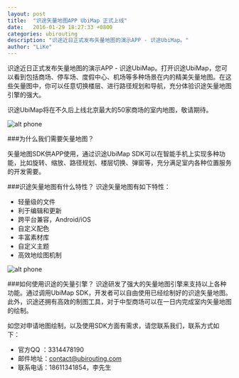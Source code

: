 ```yaml
---
layout: post
title:  "识途矢量地图APP UbiMap 正式上线"
date:   2016-01-29 18:27:33 +0800
categories: ubirouting
description: "识途近日正式发布矢量地图的演示APP - 识途UbiMap。"
author: "LiKe"
---
```


识途近日正式发布矢量地图的演示APP - 识途UbiMap。打开识途UbiMap，您可以看到包括商场、停车场、度假中心、机场等多种场景在内的精美矢量地图。在这些矢量图中，你可以任意切换楼层、进行路径规划和导航，充分体验识途矢量地图引擎的强大。

识途UbiMap将在不久后上线北京最大的50家商场的室内地图，敬请期待。

![alt phone](http://ubirouting.com/imageUse/ubimapdemo.png)

###为什么我们需要矢量地图？

矢量地图SDK供APP使用，通过识途UbiMap SDK可以在智能手机上实现多种功能，比如旋转、缩放、路径规划、楼层切换、弹窗等，充分满足室内各种位置服务的开发需要。

###识途矢量地图有什么特性？
识途矢量地图有如下特性：

- 轻量级的文件
- 利于编辑和更新
- 跨平台兼容，Android/iOS
- 自定义配色
- 丰富素材库
- 自定义主题
- 高效地绘图机制

![alt phone](http://ubirouting.com/imageUse/ubimapmarks.png)

###如何使用识途的矢量引擎？
识途研发了强大的矢量地图引擎来支持以上各种功能。通过调用UbiMap SDK，开发者可以自由使用已经绘制好的识途矢量地图。此外，识途还拥有高效的制图工具，对于中型商场可以在一日内完成室内矢量地图的绘制。

如您对申请地图绘制，以及使用SDK方面有需求，请您联系我们，联系方式如下：
- 官方QQ ：3314478190
- 邮件地址：contact@ubirouting.com
- 联系电话：18611341854，李先生

